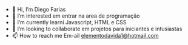 - 👋 Hi, I’m Diego Farias 
- 👀 I’m interested em entrar na area de programação
- 🌱 I’m currently learni Javascript, HTML e CSS
- 💞️ I’m looking to collaborate  em projetos para iniciantes  e intusiastas 
- 📫 How to reach me Em-ail  elementodavida1@hotmail.com

<!---
diegobrabufarias/diegobrabufarias is a ✨ special ✨ repository because its `README.md` (this file) appears on your GitHub profile.
You can click the Preview link to take a look at your changes.
--->

